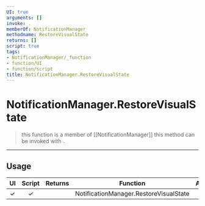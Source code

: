```yaml
---
UI: true
arguments: []
invoke: .
memberOf: NotificationManager
methodname: RestoreVisualState
returns: []
script: true
tags:
- NotificationManager/_function
- function/UI
- function/script
title: NotificationManager.RestoreVisualState
---
```

# NotificationManager.RestoreVisualState
> this function is a member of [[NotificationManager]]
> this method can be invoked with `.`
-----
## Usage
|  UI | Script | Returns | Function | Arguments |
|:---:|:------:|-------:|:--------:|:---------|
|✓|✓||NotificationManager.RestoreVisualState||
